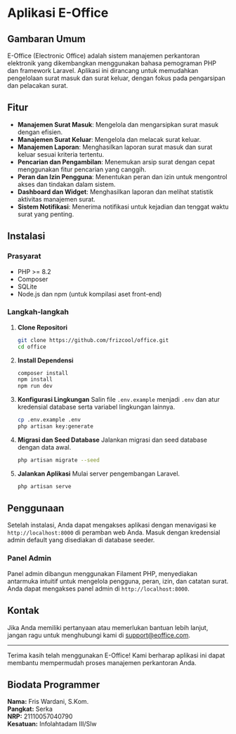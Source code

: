# Aplikasi E-Office

## Gambaran Umum

E-Office (Electronic Office) adalah sistem manajemen perkantoran elektronik yang dikembangkan menggunakan bahasa pemograman PHP dan framework Laravel. Aplikasi ini dirancang untuk memudahkan pengelolaan surat masuk dan surat keluar, dengan fokus pada pengarsipan dan pelacakan surat.

## Fitur

- **Manajemen Surat Masuk**: Mengelola dan mengarsipkan surat masuk dengan efisien.
- **Manajemen Surat Keluar**: Mengelola dan melacak surat keluar.
- **Manajemen Laporan**: Menghasilkan laporan surat masuk dan surat keluar sesuai kriteria tertentu.
- **Pencarian dan Pengambilan**: Menemukan arsip surat dengan cepat menggunakan fitur pencarian yang canggih.
- **Peran dan Izin Pengguna**: Menentukan peran dan izin untuk mengontrol akses dan tindakan dalam sistem.
- **Dashboard dan Widget**: Menghasilkan laporan dan melihat statistik aktivitas manajemen surat.
- **Sistem Notifikasi**: Menerima notifikasi untuk kejadian dan tenggat waktu surat yang penting.

## Instalasi

### Prasyarat

- PHP >= 8.2
- Composer
- SQLite 
- Node.js dan npm (untuk kompilasi aset front-end)

### Langkah-langkah

1. **Clone Repositori**
   ```bash
   git clone https://github.com/frizcool/office.git
   cd office
   ```

2. **Install Dependensi**
   ```bash
   composer install
   npm install
   npm run dev
   ```

3. **Konfigurasi Lingkungan**
   Salin file `.env.example` menjadi `.env` dan atur kredensial database serta variabel lingkungan lainnya.
   ```bash
   cp .env.example .env
   php artisan key:generate
   ```

4. **Migrasi dan Seed Database**
   Jalankan migrasi dan seed database dengan data awal.
   ```bash
   php artisan migrate --seed
   ```

5. **Jalankan Aplikasi**
   Mulai server pengembangan Laravel.
   ```bash
   php artisan serve
   ```

## Penggunaan

Setelah instalasi, Anda dapat mengakses aplikasi dengan menavigasi ke `http://localhost:8000` di peramban web Anda. Masuk dengan kredensial admin default yang disediakan di database seeder.

### Panel Admin

Panel admin dibangun menggunakan Filament PHP, menyediakan antarmuka intuitif untuk mengelola pengguna, peran, izin, dan catatan surat. Anda dapat mengakses panel admin di `http://localhost:8000`.


## Kontak

Jika Anda memiliki pertanyaan atau memerlukan bantuan lebih lanjut, jangan ragu untuk menghubungi kami di support@eoffice.com.

---

Terima kasih telah menggunakan E-Office! Kami berharap aplikasi ini dapat membantu mempermudah proses manajemen perkantoran Anda.

## Biodata Programmer

**Nama:** Fris Wardani, S.Kom.  
**Pangkat:** Serka  
**NRP:** 21110057040790  
**Kesatuan:** Infolahtadam III/Slw